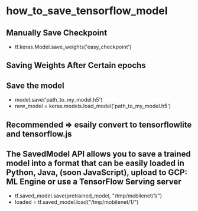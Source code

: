 # how_to_save_tensorflow_model
## Manually Save Checkpoint
   * tf.keras.Model.save_weights('easy_checkpoint')
   
## Saving Weights After Certain epochs



##  Save the model
  * model.save('path_to_my_model.h5')
  * new_model = keras.models.load_model('path_to_my_model.h5')
  
## Recommended => esaily convert to tensorflowlite and tensorflow.js
## The SavedModel API allows you to save a trained model into a format that can be easily loaded in Python, Java, (soon JavaScript), upload to GCP: ML Engine or use a TensorFlow Serving server
  * tf.saved_model.save(pretrained_model, "/tmp/mobilenet/1/")
  * loaded = tf.saved_model.load("/tmp/mobilenet/1/")

